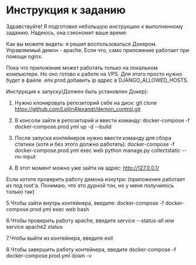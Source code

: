 # Инструкция к заданию
Здравствуйте!
Я подготовил небольшую инструкцию к выполненному заданию. Надеюсь, она сэкономит ваше время:

Как вы можете видеть: я решил воспользоваться Докером. Управляемый демон - apache.
Если что, само приложение работает при помощи nginx. 

Пока что приложение может работать только на локальном компьютере. 
Но оно готово к работе на VPS. Для этого просто нужно будет в файле .env.prod добавить ip адрес в DJANGO_ALLOWED_HOSTS.

Инструкция к запуску(Должен быть установлен Докер):
1. Нужно клонировать репозиторий себе на диск: git clone https://github.com/LpilinAlexandr/demon_control.git
2. В консоли зайти в репозиторий и ввести команду: docker-compose -f docker-compose.prod.yml up -d --build
3. После запуска контейнеров нужно ввести команду для сбора статики (хотя и без этого должно работать): docker-compose -f docker-compose.prod.yml exec web python manage.py collectstatic --no-input

4. В этот момент можно уже зайти на адрес: http://127.0.0.1/

Если хотите проверить работу демона изнутри:
(приложение работает из под root'a. Понимаю, что это дурной тон, но у меня получилось только так)

5.Чтобы зайти внутрь контейнера, введите: docker-compose -f docker-compose.prod.yml exec web bash

6.Чтобы проверить работу apache, введите service --status-all или service apache2 status

7.Чтобы выйти из контейнера, введите exit

8.Чтобы завершить работу контейнера, введите docker-compose -f docker-compose.prod.yml down -v
